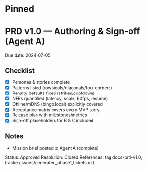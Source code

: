 # Pinned
# PRD v1.0 — Authoring & Sign-off (Agent A)
Due date: 2024-07-05

## Checklist
- [x] Personas & stories complete
- [x] Patterns listed (rows/cols/diagonals/four corners)
- [x] Penalty defaults fixed (strikes/cooldown)
- [x] NFRs quantified (latency, scale, 60fps, resume)
- [x] Offline/mDNS (bingo.local) explicitly covered
- [x] Acceptance matrix covers every MVP story
- [x] Release plan with milestones/metrics
- [x] Sign-off placeholders for B & C included

## Notes
- Mission brief posted to Agent A (complete)

Status: Approved
Resolution: Closed
References: tag docs-prd-v1.0; tracker/issues/generated_phase1_tickets.md

